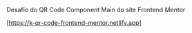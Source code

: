 Desafio do QR Code Component Main do site Frontend Mentor

[https://k-qr-code-frontend-mentor.netlify.app]

